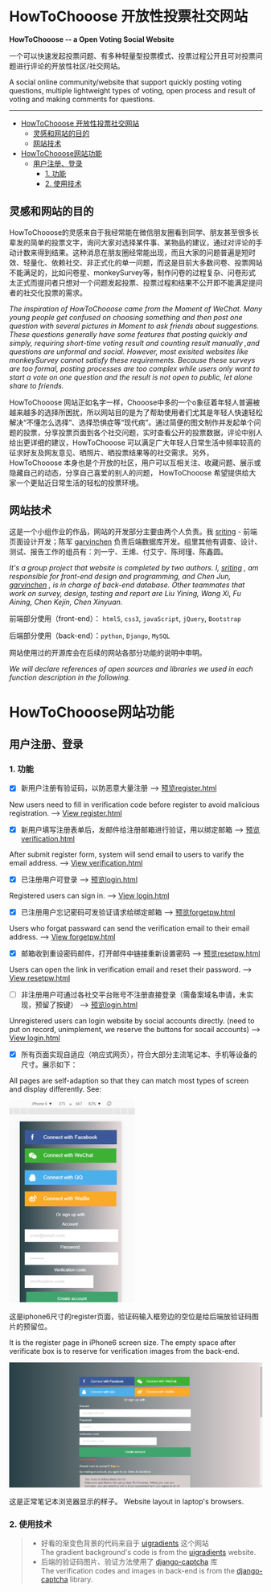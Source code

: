 ﻿<h1 id="1"> HowToChooose 开放性投票社交网站 </h1>

**HowToChooose -- a Open Voting Social Website**  

一个可以快速发起投票问题、有多种轻量型投票模式、投票过程公开且可对投票问题进行评论的开放性社区/社交网站。

A social online community/website that support quickly posting voting questions, multiple lightweight types of voting, open process and result of voting and making comments for questions. 

---

* [HowToChooose 开放性投票社交网站](#1)  
	* [灵感和网站的目的](#1.1)  
	* [网站技术](#1.2)  
* [HowToChooose网站功能](#2)  
	* [用户注册、登录](#2.1)  
		* [1. 功能](#2.1.1)  
		* [2. 使用技术](#2.1.2)  


<h2 id="1.1"> 灵感和网站的目的 </h2>

HowToChooose的灵感来自于我经常能在微信朋友圈看到同学、朋友甚至很多长辈发的简单的投票文字，询问大家对选择某件事、某物品的建议，通过对评论的手动计数来得到结果。这种消息在朋友圈经常能出现，而且大家的问题普遍是短时效、轻量化、依赖社交、非正式化的单一问题，而这是目前大多数问卷、投票网站不能满足的，比如问卷星、monkeySurvey等，制作问卷的过程复杂、问卷形式太正式而提问者只想对一个问题发起投票、投票过程和结果不公开即不能满足提问者的社交化投票的需求。

*The inspiration of HowToChooose came from the Moment of WeChat. Many young people get confused on choosing something and then post one question with several pictures in Moment to ask friends about suggestions. These questions generally have some features that posting quickly and simply, requiring short-time voting result and counting result manually ,and questions are unformal and social. However, most exisited websites like monkeySurvey cannot satisfy these requirements. Because these surveys are too formal, posting processes are too complex while users only want to start a vote on one question and the result is not open to public, let alone share to friends.* 

HowToChooose 网站正如名字一样，Chooose中多的一个o象征着年轻人普遍被越来越多的选择所困扰，所以网站目的是为了帮助使用者们尤其是年轻人快速轻松解决“不懂怎么选择”、选择恐惧症等“现代病”。通过简便的图文制作并发起单个问题的投票，分享投票页面到各个社交问题，实时查看公开的投票数据，评论中别人给出更详细的建议，HowToChooose 可以满足广大年轻人日常生活中频率较高的征求好友及网友意见、晒照片、晒投票结果等的社交需求。另外，HowToChooose 本身也是个开放的社区，用户可以互相关注、收藏问题、展示或隐藏自己的动态，分享自己喜爱的别人的问题， HowToChooose 希望提供给大家一个更贴近日常生活的轻松的投票环境。

<h2 id="1.2"> 网站技术 </h2>

这是一个小组作业的作品，网站的开发部分主要由两个人负责。我 [sriting][1] - 前端页面设计开发；陈军 [garvinchen][2] 负责后端数据库开发。组里其他有调查、设计、测试、报告工作的组员有：刘一宁、王烯、付艾宁、陈珂瑾、陈鑫圆。

*It's a group project that website is completed by two authors. I, [sriting][3] , am responsible for front-end design and programming, and Chen Jun, [garvinchen][4] , is in charge of back-end database. Other teammates that work on survey, design, testing and report are Liu Yining, Wang Xi, Fu Aining, Chen Kejin, Chen Xinyuan.* 

前端部分使用（front-end）： `html5`, `css3`, `javaScript`, `jQuery`, `Bootstrap`

后端部分使用（back-end）：`python`, `Django`, `MySQL`

网站使用过的开源库会在后续的网站各部分功能的说明中申明。

*We will declare references of open sources and libraries we used in each function description in the following.*

<h1 id="2"> HowToChooose网站功能 </h1>

<h2 id="2.1"> 用户注册、登录 </h2>

<h3 id="2.1.1"> 1. 功能 </h3>

- [x] 新用户注册有验证码，以防恶意大量注册 --> [预览register.html][5]

New users need to fill in verification code before register to avoid malicious registration. --> [View register.html][6]

- [x] 新用户填写注册表单后，发邮件给注册邮箱进行验证，用以绑定邮箱 --> [预览verification.html][7]

After submit register form, system will send email to users to varify the email address.  --> [View verification.html][8]

- [x] 已注册用户可登录 --> [预览login.html][9]

Registered users can sign in. --> [View login.html][10]

- [x] 已注册用户忘记密码可发验证请求给绑定邮箱 --> [预览forgetpw.html][11]

Users who forgat passward can send the verification email to their email address. --> [View forgetpw.html][12]

- [x] 邮箱收到重设密码邮件，打开邮件中链接重新设置密码 --> [预览resetpw.html][13]

Users can open the link in verification email and reset their password. --> [View resetpw.html][14]

- [ ] 非注册用户可通过各社交平台账号不注册直接登录（需备案域名申请，未实现，预留了按键） --> [预览login.html][15]

Unregistered users can login website by social accounts directly. (need to put on record, unimplement, we reserve the buttons for socail accounts)  --> [View login.html][16]

- [x] 所有页面实现自适应（响应式网页），符合大部分主流笔记本、手机等设备的尺寸。展示如下：

All pages are self-adaption so that they can match most types of screen and display differently. See: 

![rigester-iphone6][17] 

这是iphone6尺寸的register页面，验证码输入框旁边的空位是给后端放验证码图片的预留位。

It is the register page in iPhone6 screen size. The empty space after verificate box is to reserve for verification images from the back-end.

![rigester-laptop][18]

这是正常笔记本浏览器显示的样子。 Website layout in laptop's browsers.

<h3 id="2.1.2"> 2. 使用技术 </h3>

> * 好看的渐变色背景的代码来自于 [uigradients][19] 这个网站  
The gradient background's code is from the [uigradients][19] website.
> * 后端的验证码图片、验证方法使用了 [django-captcha][20] 库  
The verification codes and images in back-end is from the [django-captcha][20] library.


  [1]: https://github.com/sriting
  [2]: https://github.com/junchen14
  [3]: https://github.com/sriting
  [4]: https://github.com/junchen14
  [5]: https://sriting.github.io/HowToChooose-website/HowToChooose-frontend/register.html
  [6]: https://sriting.github.io/HowToChooose-website/HowToChooose-frontend/register.html
  [7]: https://sriting.github.io/HowToChooose-website/HowToChooose-frontend/verification.html
  [8]: https://sriting.github.io/HowToChooose-website/HowToChooose-frontend/verification.html
  [9]: https://sriting.github.io/HowToChooose-website/HowToChooose-frontend/login.html
  [10]: https://sriting.github.io/HowToChooose-website/HowToChooose-frontend/login.html
  [11]: https://sriting.github.io/HowToChooose-website/HowToChooose-frontend/forgetpw.html
  [12]: https://sriting.github.io/HowToChooose-website/HowToChooose-frontend/forgetpw.html
  [13]: https://sriting.github.io/HowToChooose-website/HowToChooose-frontend/resetpw.html
  [14]: https://sriting.github.io/HowToChooose-website/HowToChooose-frontend/resetpw.html
  [15]: https://sriting.github.io/HowToChooose-website/HowToChooose-frontend/login.html
  [16]: https://sriting.github.io/HowToChooose-website/HowToChooose-frontend/login.html
  [17]: register-iphone6.png
  [18]: register-laptop.png
  [19]: https://uigradients.com
  [20]: https://pypi.python.org/pypi/DjangoCaptcha